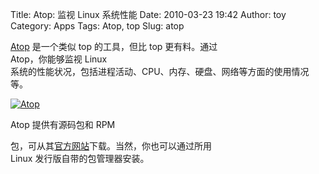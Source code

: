 Title: Atop: 监视 Linux 系统性能
Date: 2010-03-23 19:42
Author: toy
Category: Apps
Tags: Atop, top
Slug: atop

[Atop](http://www.atoptool.nl/) 是一个类似 top 的工具，但比 top
更有料。通过  
Atop，你能够监视 Linux  
系统的性能状况，包括进程活动、CPU、内存、硬盘、网络等方面的使用情况等。

[![Atop](http://i.linuxtoy.org/images/2010/03/atop-thumb.png)](http://i.linuxtoy.org/images/2010/03/atop.png)

Atop 提供有源码包和 RPM  

包，可从其[官方网站](http://www.atoptool.nl/downloadatop.php)下载。当然，你也可以通过所用  
Linux 发行版自带的包管理器安装。
